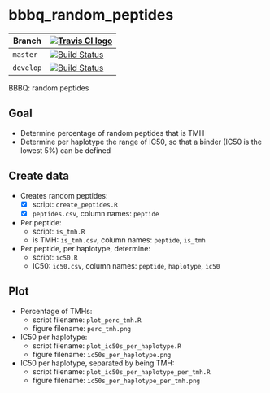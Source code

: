 # bbbq_random_peptides

Branch   |[![Travis CI logo](pics/TravisCI.png)](https://travis-ci.org)                                                                             
---------|------------------------------------------------------------------------------------------------------------------------------------------
`master` |[![Build Status](https://travis-ci.org/richelbilderbeek/bbbq_random_peptides.svg?branch=master)](https://travis-ci.org/richelbilderbeek/bbbq_random_peptides) 
`develop`|[![Build Status](https://travis-ci.org/richelbilderbeek/bbbq_random_peptides.svg?branch=develop)](https://travis-ci.org/richelbilderbeek/bbbq_random_peptides)

BBBQ: random peptides

## Goal
 
 * Determine percentage of random peptides that is TMH
 * Determine per haplotype the range of IC50, so that a 
   binder (IC50 is the lowest 5%) can be defined

## Create data

 * Creates random peptides: 
    * [x] script: `create_peptides.R`
    * [x] `peptides.csv`, column names: `peptide` 
 * Per peptide:
    * script: `is_tmh.R`
    * is TMH: `is_tmh.csv`, column names: `peptide`, `is_tmh`
 * Per peptide, per haplotype, determine:
    * script: `ic50.R`
    * IC50: `ic50.csv`, column names: `peptide`, `haplotype`, `ic50`

## Plot

 * Percentage of TMHs: 
    * script filename: `plot_perc_tmh.R`
    * figure filename: `perc_tmh.png`
 * IC50 per haplotype: 
    * script filename: `plot_ic50s_per_haplotype.R`
    * figure filename: `ic50s_per_haplotype.png`
 * IC50 per haplotype, separated by being TMH: 
    * script filename: `plot_ic50s_per_haplotype_per_tmh.R`
    * figure filename: `ic50s_per_haplotype_per_tmh.png`

